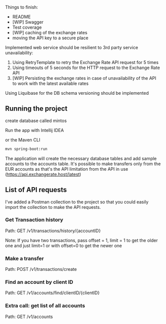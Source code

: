 Things to finish:
* README
* [WIP] Swagger
* Test coverage
* [WIP] caching of the exchange rates
* moving the API key to a secure place

Implemented web service should be resilient to 3rd party service unavailability:
1. Using RetryTemplate to retry the Exchange Rate API request for 5 times 
2. Using timeouts of 5 seconds for the HTTP request to the Exchange Rate API
3. [WIP] Persisting the exchange rates in case of unavailability of the API to work with the latest available rates

Using Liquibase for the DB schema versioning should be implemented

## Running the project
create database called mintos

Run the app with Intellij IDEA 

or the Maven CLI

```bash
mvn spring-boot:run
```

The application will create the necessary database tables and add sample accounts to the accounts table. 
It's possible to make transfers only from the EUR accounts as that's the API limitation from the API in use (https://api.exchangerate.host/latest)

## List of API requests
I've added a Postman collection to the project so that you could easily import the collection to make the API requests.


### Get Transaction history 

Path: GET /v1/transactions/history/{accountID}

Note: If you have two transactions, pass offset = 1, limit = 1 to get the older one
and just limit=1 or with offset=0 to get the newer one

### Make a transfer 

Path: POST /v1/transactions/create

### Find an account by client ID
Path: GET /v1/accounts/find/clientID/{clientID}

### Extra call: get list of all accounts

Path: GET /v1/accounts


